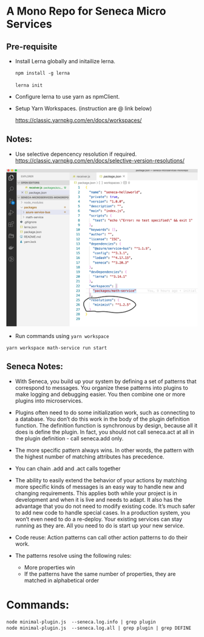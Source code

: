 # A Mono Repo for Seneca Micro Services

## Pre-requisite

- Install Lerna globally and initailize lerna.

  ```
  npm install -g lerna

  lerna init
  ```

- Configure lerna to use yarn as npmClient.

- Setup Yarn Workspaces. (instruction are @ link below)

  https://classic.yarnpkg.com/en/docs/workspaces/

## Notes:

- Use selective depencency resolution if required.
  https://classic.yarnpkg.com/en/docs/selective-version-resolutions/

![Selective Dependency Resolution](./readme-images/selective-dependency-resolution.jpg)

- Run commands using `yarn workspace`

```
yarn workspace math-service run start
```

## Seneca Notes:

- With Seneca, you build up your system by defining a set of patterns that correspond to messages. You organize these patterns into plugins to make logging and debugging easier. You then combine one or more plugins into microservices.

- Plugins often need to do some initialization work, such as connecting to a database. You don’t do this work in the body of the plugin definition function. The definition function is synchronous by design, because all it does is define the plugin. In fact, you should not call seneca.act at all in the plugin definition - call seneca.add only.

- The more specific pattern always wins. In other words, the pattern with the highest number of matching attributes has precedence.

- You can chain .add and .act calls together

- The ability to easily extend the behavior of your actions by matching more specific kinds of messages is an easy way to handle new and changing requirements. This applies both while your project is in development and when it is live and needs to adapt. It also has the advantage that you do not need to modify existing code. It’s much safer to add new code to handle special cases. In a production system, you won’t even need to do a re-deploy. Your existing services can stay running as they are. All you need to do is start up your new service.

- Code reuse: Action patterns can call other action patterns to do their work. 

- The patterns resolve using the following rules:

  - More properties win
  - If the patterns have the same number of properties, they are matched in alphabetical order

# Commands:

```
node minimal-plugin.js  --seneca.log.info | grep plugin
node minimal-plugin.js  --seneca.log.all | grep plugin | grep DEFINE
```
